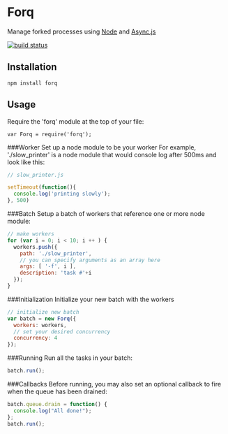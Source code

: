 # Forq
Manage forked processes using [Node](http://nodejs.org/) and [Async.js](https://github.com/caolan/async)

[![build status](https://travis-ci.org/omardelarosa/forq.png?branch=master)](https://travis-ci.org/omardelarosa/forq?branch=master)

## Installation

```
npm install forq

```

## Usage

Require the 'forq' module at the top of your file:

```
var Forq = require('forq');
```

###Worker
Set up a node module to be your worker For example, './slow_printer' is a node module that would console log after 500ms and look like this:

```javascript
// slow_printer.js

setTimeout(function(){
  console.log('printing slowly');
}, 500)
```

###Batch
Setup a batch of workers that reference one or more node module:

```javascript
// make workers
for (var i = 0; i < 10; i ++ ) {
  workers.push({
    path: './slow_printer',
    // you can specify arguments as an array here
    args: [ '-f', i ],
    description: 'task #'+i
  });
}
```

###Initialization
Initialize your new batch with the workers

```javascript
// initialize new batch
var batch = new Forq({
  workers: workers,
  // set your desired concurrency
  concurrency: 4
});
```

###Running
Run all the tasks in your batch:

```javascript
batch.run();
```

###Callbacks
Before running, you may also set an optional callback to fire when the queue has been drained:

```javascript
batch.queue.drain = function() {
  console.log("All done!");
};
batch.run();
```